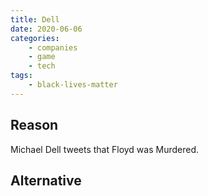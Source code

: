 ```yaml
---
title: Dell
date: 2020-06-06
categories:
    - companies
    - game
    - tech
tags:
    - black-lives-matter
---
```


## Reason
Michael Dell tweets that Floyd was Murdered.

## Alternative

